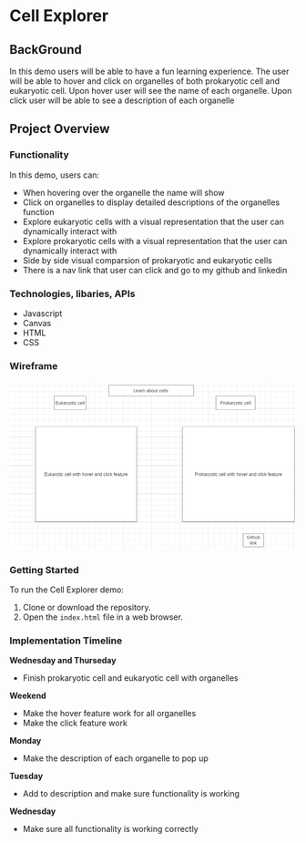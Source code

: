# Cell Explorer 

## BackGround
In this demo users will be able to have a fun learning experience. The user will be able to hover and click on organelles of both prokaryotic cell and eukaryotic cell. Upon hover user will see the name of each organelle. Upon click user will be able to see a description of each organelle 

## Project Overview

### Functionality

In this demo, users can:

- When hovering over the organelle the name will show
- Click on organelles to display detailed descriptions of the organelles function
- Explore eukaryotic cells with a visual representation that the user can dynamically interact with
- Explore prokaryotic cells with a visual representation that the user can dynamically interact with
- Side by side visual comparsion of prokaryotic and eukaryotic cells
- There is a nav link that user can click and go to my github and linkedin

### Technologies, libaries, APIs 
- Javascript
- Canvas 
- HTML
- CSS

### Wireframe 

![Alt text](image.png)

### Getting Started

To run the Cell Explorer demo:

1. Clone or download the repository.
2. Open the `index.html` file in a web browser.

### Implementation Timeline 
**Wednesday and Thurseday** 
- Finish prokaryotic cell and eukaryotic cell with organelles 

**Weekend** 
- Make the hover feature work for all organelles
- Make the click feature work 

**Monday** 
- Make the description of each organelle to pop up 

**Tuesday** 
- Add to description and make sure functionality is working 

**Wednesday**
- Make sure all functionality is working correctly